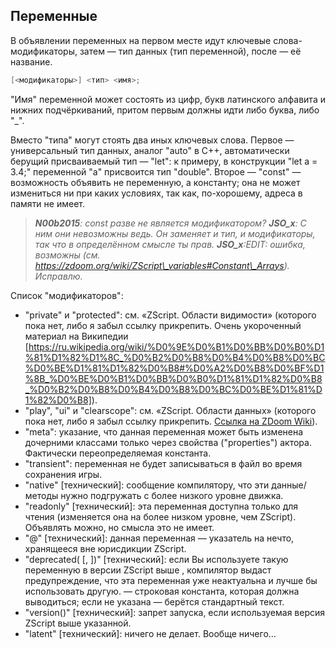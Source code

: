 ## Переменные

В объявлении переменных на первом месте идут ключевые слова-модификаторы, затем — тип данных (тип переменной), после — её название.

```C
[<модификаторы>] <тип> <имя>;
```

"Имя" переменной может состоять из цифр, букв латинского алфавита и нижних подчёркиваний, притом первым должны идти либо буква, либо "_".

Вместо "типа" могут стоять два иных ключевых слова. Первое — универсальный тип данных, аналог "auto" в C++, автоматически берущий присваиваемый тип — "let": к примеру, в конструкции "let a = 3.4;" переменной "a" присвоится тип "double". Второе — "const" — возможность объявить не переменную, а константу; она не может измениться ни при каких условиях, так как, по-хорошему, адреса в памяти не имеет.

> _**N00b2015**: const разве не является модификатором? **JSO\_x**: С ним они невозможны ведь. Он заменяет и тип, и модификаторы, так что в определённом смысле ты прав. **JSO\_x**:EDIT: ошибка, возможны (см. https://zdoom.org/wiki/ZScript\_variables#Constant\_Arrays). Исправлю._

Список "модификаторов":

- "private" и "protected": см. «ZScript. Области видимости» (которого пока нет, либо я забыл ссылку прикрепить. Очень укороченный материал на Википедии [https://ru.wikipedia.org/wiki/%D0%9E%D0%B1%D0%BB%D0%B0%D1%81%D1%82%D1%8C_%D0%B2%D0%B8%D0%B4%D0%B8%D0%BC%D0%BE%D1%81%D1%82%D0%B8#%D0%A2%D0%B8%D0%BF%D1%8B_%D0%BE%D0%B1%D0%BB%D0%B0%D1%81%D1%82%D0%B8_%D0%B2%D0%B8%D0%B4%D0%B8%D0%BC%D0%BE%D1%81%D1%82%D0%B8]).
- "play", "ui" и "clearscope": см. «ZScript. Области данных» (которого пока нет, либо я забыл ссылку прикрепить. [Ссылка на ZDoom Wiki](https://zdoom.org/wiki/Object_scopes_and_versions#Scoping_system)).
- "meta": указание, что данная переменная может быть изменена дочерними классами только через свойства ("properties") актора. Фактически переопределяемая константа.
- "transient": переменная не будет записываться в файл во время сохранения игры.
- "native" [технический]: сообщение компилятору, что эти данные/методы нужно подгружать с более низкого уровне движка.
- "readonly" [технический]: эта переменная доступна только для чтения (изменяется она на более низком уровне, чем ZScript). Объявлять можно, но смысла это не имеет.
- "@" [технический]: данная переменная — указатель на нечто, хранящееся вне юрисдикции ZScript.
- "deprecated(<version> [, <reason>])" [технический]: если Вы используете такую переменную в версии ZScript выше <version>, компилятор выдаст предупреждение, что эта переменная уже неактуальна и лучше бы использовать другую. <reason> — строковая константа, которая должна выводиться; если не указана — берётся стандартный текст.
- "version(<ver>)" [технический]: запрет запуска, если используемая версия ZScript выше указанной.
- "latent" [технический]: ничего не делает. Вообще ничего...

